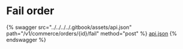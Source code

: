 # Fail order

{% swagger src="../../../../.gitbook/assets/api.json" path="/v1/commerce/orders/{id}/fail" method="post" %}
[api.json](../../../../.gitbook/assets/api.json)
{% endswagger %}
